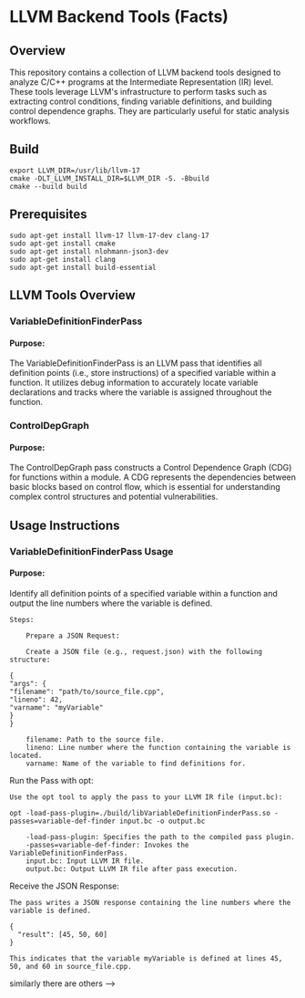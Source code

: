 # LLVM Backend Tools (Facts)

## Overview

This repository contains a collection of LLVM backend tools designed to analyze C/C++ programs at the Intermediate Representation (IR) level. 
These tools leverage LLVM's infrastructure to perform tasks such as extracting control conditions, finding variable definitions, and building control dependence graphs. 
They are particularly useful for static analysis workflows.
## Build
```
export LLVM_DIR=/usr/lib/llvm-17
cmake -DLT_LLVM_INSTALL_DIR=$LLVM_DIR -S. -Bbuild
cmake --build build
```

## Prerequisites

```aiignore
sudo apt-get install llvm-17 llvm-17-dev clang-17
sudo apt-get install cmake
sudo apt-get install nlohmann-json3-dev
sudo apt-get install clang
sudo apt-get install build-essential

```



## LLVM Tools Overview

### VariableDefinitionFinderPass

#### Purpose:
The VariableDefinitionFinderPass is an LLVM pass that identifies all definition points (i.e., store instructions) of a specified variable within a function. It utilizes debug information to accurately locate variable declarations and tracks where the variable is assigned throughout the function.

### ControlDepGraph

#### Purpose:
The ControlDepGraph pass constructs a Control Dependence Graph (CDG) for functions within a module. A CDG represents the dependencies between basic blocks based on control flow, which is essential for understanding complex control structures and potential vulnerabilities.

## Usage Instructions

### VariableDefinitionFinderPass Usage

#### Purpose:
Identify all definition points of a specified variable within a function and output the line numbers where the variable is defined.

```aiignore
Steps:

    Prepare a JSON Request:

    Create a JSON file (e.g., request.json) with the following structure:

{
"args": {
"filename": "path/to/source_file.cpp",
"lineno": 42,
"varname": "myVariable"
}
}

    filename: Path to the source file.
    lineno: Line number where the function containing the variable is located.
    varname: Name of the variable to find definitions for.

```

Run the Pass with opt:

```aiignore
Use the opt tool to apply the pass to your LLVM IR file (input.bc):

opt -load-pass-plugin=./build/libVariableDefinitionFinderPass.so -passes=variable-def-finder input.bc -o output.bc

    -load-pass-plugin: Specifies the path to the compiled pass plugin.
    -passes=variable-def-finder: Invokes the VariableDefinitionFinderPass.
    input.bc: Input LLVM IR file.
    output.bc: Output LLVM IR file after pass execution.
```

Receive the JSON Response:

```aiignore
The pass writes a JSON response containing the line numbers where the variable is defined. 

{
  "result": [45, 50, 60]
}

This indicates that the variable myVariable is defined at lines 45, 50, and 60 in source_file.cpp.
```

similarly there are others -->